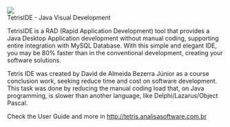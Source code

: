 <img src='http://tetris.analisasoftware.com.br/image/tetriside.png' /><br/>
TetrisIDE - Java Visual Development

TetrisIDE is a RAD (Rapid Application Development) tool that provides a Java Desktop Application development without manual coding, supporting entire integration with MySQL Database. With this simple and elegant IDE, you may be 80% faster than in the conventional development, creating your software solutions.

Tetris IDE was created by David de Almeida Bezerra Júnior as a course conclusion work, seeking reduce time and cost on software development. This task was done by reducing the manual coding load that, on Java programming, is slower than another language, like Delphi/Lazarus/Object Pascal.

Check the User Guide and more in http://tetris.analisasoftware.com.br
